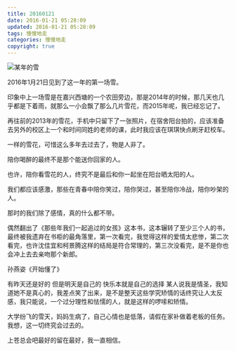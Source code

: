 ```yaml
---
title: 20160121
date: 2016-01-21 05:28:09
updated: 2016-01-21 05:28:09
tags: 慢慢地走
categories: 慢慢地走
copyright: true
---
```


![某年的雪](20131.jpg)

2016年1月21日见到了这一年的第一场雪。

印象中上一场雪是在嘉兴西塘的一个农田旁边，那是2014年的时候，那几天也几乎都是下着雨，就那么一小会飘了那么几片雪花，而2015年呢，我已经忘记了。

再往前的2013年的雪花，手机中只留下了一张照片，在宿舍阳台拍的，应该准备去另外的校区上一个和时间同姓的老师的课，此时我应该在琪琪快点刷牙赶校车。

一样的雪花，可惜这么多年去过去了，物是人非了。

陪你喝醉的最终不是那个能送你回家的人。

也许，陪你看雪花的人，终究不是最后和你一起坐在阳台晒太阳的人。

我们都应该感激，那些在青春中陪你笑过，陪你哭过，甚至陪你冷战，陪你吵架的人。

那时的我们除了感情，真的什么都不带。

偶然翻出了《那些年我们一起追过的女孩》这本书，这本辗转了至少三个人的书，最终被我遗弃在书柜的最角落里，第一次看完，我觉得这样的爱情太悲惨，第二次看完，也许沈佳宜和柯景腾这样的结局是符合常理的，第三次没看完，是不是你也会冲上去去亲吻那个新郎。

孙燕姿《开始懂了》

有昨天还是好的
但是明天是自己的
快乐本就是自己的选择
某人说我是情圣，我知道她不是真心的，我差点笑了出来，是不是整天这些学究矫情的话终究让人太反感，我只能说，一个过分理性和怯懦的人，就是这样的啰嗦和矫情。

大学纷飞的雪天，妈妈生病了，自己心情也是低落，请假在家补做着老板的任务。
我想，这一切终究会过去的。

上苍总会吧最好的留在最好，我一直相信。
